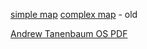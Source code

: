 

[simple map](https://makelinux.github.io/kernel/diagram/)
[complex map](https://makelinux.github.io/kernel/map/) - old

[Andrew Tanenbaum OS PDF](https://csc-knu.github.io/sys-prog/books/Andrew%20S.%20Tanenbaum%20-%20Modern%20Operating%20Systems.pdf)
